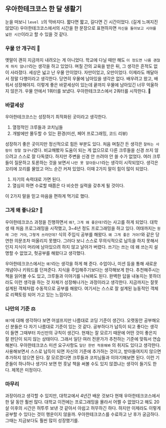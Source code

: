 ## 우아한테크코스 한 달 생활기
눈을 떠보니 `level 1`의 막바지다. 짧다면 짧고, 길다면 긴 시간이었다. (길게 느껴지진 않았다) 우아한테크코스에서의 시간을 한 문장으로 표현하자면 `자신을 돌아보고 시야를 넓힌 시간`이라고 할 수 있을 것 같다.

### 우물 안 개구리 🐸
옛말이 괜히 지금까지 내려오는 게 아니었다. 학교에 다닐 때만 해도 `이 정도면 나름 괜찮게 하지 않나?`라는 생각을 하고 있었다. 며칠 간의 교육을 받은 뒤, 그 생각은 흔적도 없이 사라졌다. 세상은 넓고 난 우물 안이었다. 자만이었고, 오만이었다. 이제라도 깨달아서 정말 다행이라고 생각한다. 당연히 우물에 남아있을 생각은 없다. 배우려고 왔고, 배워서 성장해야지. 이렇게 좋은 바깥세상이 있는데 끝까지 우물에 남아있긴 너무 억울하지 않은가. 우물 안에서 1쿼터를 보냈다. 우아한테크코스에서 2쿼터를 시작한다. 🏀

### 바깥세상
우아한테크코스는 성장하기 최적화된 곳이라고 생각한다.
1. 열정적인 크루들과 코치님들
2. 개발에만 몰두할 수 있는 환경(미션, 페어 프로그래밍, 코드 리뷰)

성장하기 좋은 곳이지만 정신적으로 힘든 부분도 있다. 처음 며칠간 든 생각은 `잘하는 사람이 정말 많구나`였다. 비교해봤자 도움이 되는 게 없으므로 다른 크루들을 신경 쓰지 않으려고 스스로 잘 다독였다. 하지만 주변을 신경 안 쓰려야 안 쓸 수가 없었다. 여러 크루들이 질문하고 토론하는 것을 보면서 `나만 못 알아듣나?`라는 생각이 시작되었다. 생각은 꼬리에 꼬리를 물었고 어느 순간 커져 있었다. 이때 2가지 말이 힘이 많이 되었다.
1. 자기의 속력대로 가면 된다.
2. 열심히 하면 수료할 때쯤은 다 비슷한 실력을 갖추게 될 것이다.

이 2가지 말을 믿고 마음을 편하게 먹기로 했다.

### 그게 왜 좋나요? 🤔
우아한테크코스 과정을 진행하면서 `왜?`, `그게 왜 좋은데?`라는 사고를 하게 되었다. 대학생 때 처음 프로그래밍을 시작했고, 3~4년 정도 프로그래밍을 하고 있다. 여태까지는 `원래 그런 거야`, `그렇게 쓰라던데?` 식의 주입식 공부를 해왔다. `왜 그게 좋은 거야?`와 같은 당연한 의문조차 떠올리지 못했다. 그러다 보니 스스로 무의식적으로 납득을 하지 못해서인지 지식이 머리에 남아있으려 하지 않고 날아가 버렸다. 쓰기는 쓰는 데 왜 쓰는지 설명할 수 없었고, 헛공부를 해왔다고 생각했다.

우아한테크코스에서는 `왜?`라는 생각을 하게 해 준다. 수업이나, 미션 등을 통해 새로운 개념이나 키워드를 던져준다. 지식을 주입해주기보다는 생각해보게 한다. 추천해주시는 책을 읽어볼 수도 있고, 크루들과 이야기를 나눠봐도 된다. 완벽한 답을 내놓지는 못하더라도 이런 생각을 하는 것 자체가 성장해나가는 과정이라고 생각한다. 지금까지는 잘못 설계된 객체처럼 수동적으로 공부를 해왔다. 여기서는 스스로 잘 설계된 능동적인 객체로 리팩토링 되어 가고 있는 느낌이다.

### 나만의 기준 ⚖️
`왜?`에 대해 생각하다 보면 어설프지만 나름대로 코딩 기준이 생긴다. 오랫동안 공부해오신 분들은 다 자기 나름대로 기준이 있는 것 같다. 공부하다가 납득이 되고 좋다는 생각이 들면 그때부터 자신만의 규칙이 생긴다. 현재는 잘 모르기 때문에 어떤 것이 좋은지 잘 판단이 되지 않는 상태이다. 그래서 일단 여러 전문가가 추천하는 기준에 맞춰서 연습해본다. 우아한테크코스 미션 요구사항도 `일단 한번 적용해봐` 의 취지도 있다고 생각한다. 사용해보면서 스스로 납득이 되면 자신의 기준에 추가하는 것이고, 받아들여지지 않으면 추가하지 않으면 된다. 잘 모르겠다면 크루들과 코치님들과 이야기해보면 된다. 이런 기준들이 하나하나 생기다 보면 먼 훗날 책을 써볼 수도 있지 않겠냐는 생각이 들기도 한다. 제목은 미정이다.

### 마무리 
과장이라고 생각할 수 있지만, 대학교에서 4년간 배운 것보다 현재 우아한테크코스에서 한 달 동안 훨씬 많다. 대학교 이전에는 프로그래밍을 몰라서 어쩔 수 없었다고 해도 20살 이후의 시간은 허투루 보낸 것 같아서 아쉽고 허무하긴 하다. 하지만 이제라도 이렇게 공부할 수 있다는 것이 행운이지 않을까. 우아한테크코스를 수료하고 난 후가 궁금하다. 그때는 지금보다도 훨씬 많이 성장했기를.